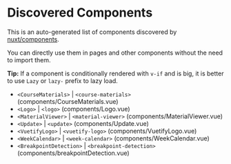 # Discovered Components

This is an auto-generated list of components discovered by [nuxt/components](https://github.com/nuxt/components).

You can directly use them in pages and other components without the need to import them.

**Tip:** If a component is conditionally rendered with `v-if` and is big, it is better to use `Lazy` or `lazy-` prefix to lazy load.

- `<CourseMaterials>` | `<course-materials>` (components/CourseMaterials.vue)
- `<Logo>` | `<logo>` (components/Logo.vue)
- `<MaterialViewer>` | `<material-viewer>` (components/MaterialViewer.vue)
- `<Update>` | `<update>` (components/Update.vue)
- `<VuetifyLogo>` | `<vuetify-logo>` (components/VuetifyLogo.vue)
- `<WeekCalendar>` | `<week-calendar>` (components/WeekCalendar.vue)
- `<BreakpointDetection>` | `<breakpoint-detection>` (components/breakpointDetection.vue)
